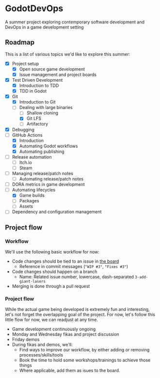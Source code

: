 # GodotDevOps

A summer project exploring contemporary software development and DevOps in a game development setting

## Roadmap

This is a list of various topics we'd like to explore this summer:

- [X] Project setup
  - [X] Open source game development
  - [X] Issue management and project boards
- [X] Test Driven Development
  - [X] Introduction to TDD
  - [X] TDD in Godot
- [X] Git
  - [X] Introduction to Git
  - [ ] Dealing with large binaries
    - [ ] Shallow cloning
    - [X] Git LFS
    - [ ] Artifactory
- [X] Debugging
- [ ] GitHub Actions
  - [X] Introduction
  - [X] Automating Godot workflows
  - [X] Automating publishing
- [ ] Release automation
  - [ ] Itch.io
  - [ ] Steam
- [ ] Managing release/patch notes
  - [ ] Automating release/patch notes
- [ ] DORA metrics in game development
- [ ] Automating lifecycles
  - [X] Game builds
  - [ ] Packages
  - [ ] Assets
- [ ] Dependency and configuration management

## Project flow

### Workflow

We'll use the following basic workflow for now:

- Code changes should be tied to an issue in [the board](https://github.com/Praqma/GameDevOps/projects/1)
  - Reference in commit messages (`"WIP #3"`, `"Fixes #3"`)
- Code changes should happen on a branch
  - Name: Related issue number, lowercase, dash-separated `3-add-giant-lasers`
- Merging is done through a pull request

### Project flow

While the actual game being developed is extremely fun and interesting, let's not forget the overlapping goal of the project. For now, let's follow this little flow for now, we can readjust at any time.

- Game development continuously ongoing
- Monday and Wednesday fikas and project discussion 
- Friday demos
- During fikas and demos, we'll:
  - Find ways to improve our workflow, by either adding or removing processes/skills/tools
  - Book the time to hold some workshops/trainings to achieve those things
  - Where applicable, add them as isues to the board.
